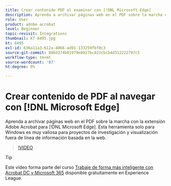 ```yaml
---
title: Crear contenido PDF al examinar con [!DNL Microsoft Edge]
description: Aprenda a archivar páginas web en el PDF sobre la marcha con la extensión Adobe Acrobat para [!DNL Microsoft Edge]
role: User
product: adobe acrobat
level: Beginner
topic-revisit: Integrations
thumbnail: KT-8495.jpg
kt: 8495
exl-id: 636a11a3-612a-4066-ad91-133259fbf0c3
source-git-commit: 886d374b81979e8927bc823cbcb4d312222797c5
workflow-type: tm+mt
source-wordcount: '87'
ht-degree: 0%

---
```


# Crear contenido de PDF al navegar con [!DNL Microsoft Edge]

Aprenda a archivar páginas web en el PDF sobre la marcha con la extensión Adobe Acrobat para [!DNL Microsoft Edge]. Esta herramienta solo para Windows es muy valiosa para proyectos de investigación y visualización fuera de línea de información basada en la web.

>[!VIDEO](https://video.tv.adobe.com/v/337248?hidetitle=true)

>[!TIP]
>
>Este vídeo forma parte del curso [Trabaje de forma más inteligente con Acrobat DC y Microsoft 365](https://experienceleague.adobe.com/?recommended=Acrobat-U-1-2021.microsoft365) disponible gratuitamente en Experience League.
